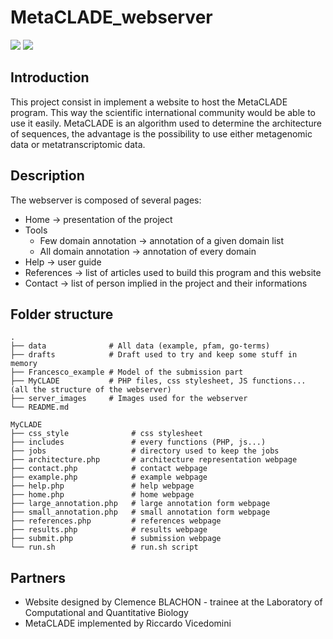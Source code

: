 # MetaCLADE_webserver
![](https://img.shields.io/badge/course-INTERSHIP-blue)
![](https://img.shields.io/badge/status-active-active)

## Introduction
This project consist in implement a website to host the MetaCLADE program. 
This way the scientific international community would be able to use it easily.
MetaCLADE is an algorithm used to determine the architecture of sequences, the advantage is the possibility to use either metagenomic data or metatranscriptomic data.


## Description
The webserver is composed of several pages:
* Home -> presentation of the project
* Tools
  * Few domain annotation -> annotation of a given domain list
  * All domain annotation -> annotation of every domain
* Help -> user guide 
* References -> list of articles used to build this program and this website
* Contact -> list of person implied in the project and their informations
## Folder structure
```
.
├── data              # All data (example, pfam, go-terms)
├── drafts            # Draft used to try and keep some stuff in memory
├── Francesco_example # Model of the submission part
├── MyCLADE           # PHP files, css stylesheet, JS functions... (all the structure of the webserver)
├── server_images     # Images used for the webserver
└── README.md
```
```
MyCLADE
├── css_style              # css stylesheet
├── includes               # every functions (PHP, js...)
├── jobs                   # directory used to keep the jobs
├── architecture.php       # architecture representation webpage
├── contact.php            # contact webpage
├── example.php            # example webpage
├── help.php               # help webpage
├── home.php               # home webpage
├── large_annotation.php   # large annotation form webpage
├── small_annotation.php   # small annotation form webpage
├── references.php         # references webpage
├── results.php            # results webpage
├── submit.php             # submission webpage
└── run.sh                 # run.sh script
```

## Partners
* Website designed by Clemence BLACHON - trainee at the Laboratory of Computational and Quantitative Biology
* MetaCLADE implemented by Riccardo Vicedomini
